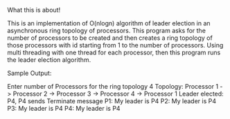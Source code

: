 What this is about!

This is an implementation of O(nlogn) algorithm of leader election in an asynchronous ring topology of processors.
This program asks for the number of processors to be created and then creates a ring topology of those processors with id starting from 1 to the number of processors.
Using multi threading with one thread for each processor, then this program runs the leader election algorithm.

Sample Output:

Enter number of Processors for the ring topology
4
Topology: Processor 1 -> Processor 2 -> Processor 3 -> Processor 4 -> Processor 1
Leader elected: P4, P4 sends Terminate message
P1: My leader is P4
P2: My leader is P4
P3: My leader is P4
P4: My leader is P4
